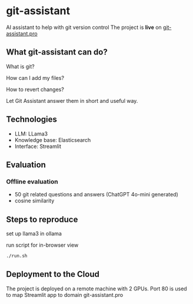 # git-assistant
AI assistant to help with git version control
The project is **live** on [git-assistant.pro](http://git-assistant.pro/)

## What git-assistant can do?


What is git?

How can I add my files?

How to revert changes?


Let Git Assistant answer them in short and useful way. 


## Technologies

* LLM: LLama3
* Knowledge base: Elasticsearch
* Interface: Streamlit

## Evaluation

### Offline evaluation
* 50 git related questions and answers (ChatGPT 4o-mini generated)
* cosine similarity

## Steps to reproduce

set up llama3 in ollama

run script for in-browser view
``` bash
./run.sh
```

## Deployment to the Cloud

The project is deployed on a remote machine with 2 GPUs.
Port 80 is used to map Streamlit app to domain git-assistant.pro
